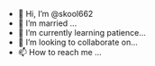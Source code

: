 - 👋 Hi, I’m @skool662
- 👀 I’m married ...
- 🌱 I’m currently learning patience...
- 💞️ I’m looking to collaborate on...
- 📫 How to reach me ...

<!---
skool662/skool662 is a ✨ special ✨ repository because its `README.md` (this file) appears on your GitHub profile.
You can click the Preview link to take a look at your changes.
--->
